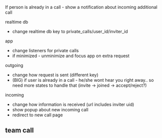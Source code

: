 
If person is already in a call - show a notification about incoming additional call

realtime db
- change realtime db key to private_calls/user_id/inviter_id

app
- change listeners for private calls
- if minimized - unminimize and focus app on extra request

outgoing 
- change how request is sent (different key)
- (BIG) if user is already in a call - he/she wont hear you right away.. so need more states to handle that (invite -> joined -> accept/reject?)

incoming
- change how information is received (url includes inviter uid)
- show popup about new incoming call
- redirect to new call page


team call
- 
